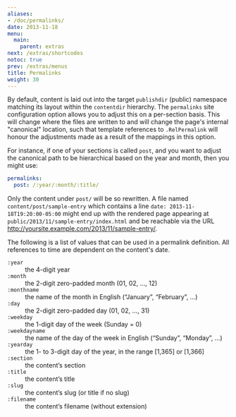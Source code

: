 ```yaml
---
aliases:
- /doc/permalinks/
date: 2013-11-18
menu:
  main:
    parent: extras
next: /extras/shortcodes
notoc: true
prev: /extras/menus
title: Permalinks
weight: 30
---
```


By default, content is laid out into the target `publishdir` (public)
namespace matching its layout within the `contentdir` hierarchy.
The `permalinks` site configuration option allows you to adjust this on a
per-section basis.
This will change where the files are written to and will change the page's
internal "canonical" location, such that template references to
`.RelPermalink` will honour the adjustments made as a result of the mappings
in this option.

For instance, if one of your sections is called `post`, and you want to adjust
the canonical path to be hierarchical based on the year and month, then you
might use:

```yaml
permalinks:
  post: /:year/:month/:title/
```

Only the content under `post/` will be so rewritten.
A file named `content/post/sample-entry` which contains a line
`date: 2013-11-18T19:20:00-05:00` might end up with the rendered page
appearing at `public/2013/11/sample-entry/index.html` and be reachable via
the URL <http://yoursite.example.com/2013/11/sample-entry/>.

The following is a list of values that can be used in a permalink definition.
All references to time are dependent on the content's date.

<dl>
<dt><code>:year</code></dt><dd>the 4-digit year</dd>
<dt><code>:month</code></dt><dd>the 2-digit zero-padded month (01, 02, …, 12)</dd>
<dt><code>:monthname</code></dt><dd>the name of the month in English (“January”, “February”, …)</dd>
<dt><code>:day</code></dt><dd>the 2-digit zero-padded day (01, 02, …, 31)</dd>
<dt><code>:weekday</code></dt><dd>the 1-digit day of the week (Sunday = 0)</dd>
<dt><code>:weekdayname</code></dt><dd>the name of the day of the week in English (“Sunday”, “Monday”, …)</dd>
<dt><code>:yearday</code></dt><dd>the 1- to 3-digit day of the year, in the range [1,365] or [1,366]</dd>
<dt><code>:section</code></dt><dd>the content’s section</dd>
<dt><code>:title</code></dt><dd>the content’s title</dd>
<dt><code>:slug</code></dt><dd>the content’s slug (or title if no slug)</dd>
<dt><code>:filename</code></dt><dd>the content’s filename (without extension)</dd>
</dl>
